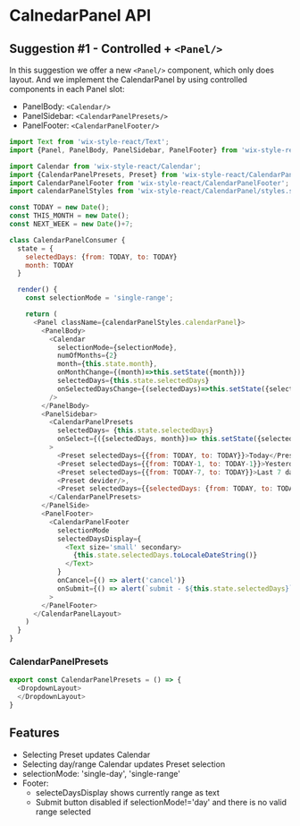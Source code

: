 # CalnedarPanel API

## Suggestion #1 - Controlled + `<Panel/>`

In this suggestion we offer a new `<Panel/>` component, which only does layout.
And we implement the CalendarPanel by using controlled components in each Panel slot:

- PanelBody:    `<Calendar/>`
- PanelSidebar: `<CalendarPanelPresets/>`
- PanelFooter:  `<CalendarPanelFooter/>`

```js
import Text from 'wix-style-react/Text';
import {Panel, PanelBody, PanelSidebar, PanelFooter} from 'wix-style-react/Panel';

import Calendar from 'wix-style-react/Calendar';
import {CalendarPanelPresets, Preset} from 'wix-style-react/CalendarPanelPresets';
import CalendarPanelFooter from 'wix-style-react/CalendarPanelFooter';
import calendarPanelStyles from 'wix-style-react/CalendarPanel/styles.st.css'

const TODAY = new Date();
const THIS_MONTH = new Date();
const NEXT_WEEK = new Date()+7;

class CalendarPanelConsumer {
  state = {
    selectedDays: {from: TODAY, to: TODAY}
    month: TODAY
  }

  render() {
    const selectionMode = 'single-range';

    return (
      <Panel className={calendarPanelStyles.calendarPanel}>
        <PanelBody>
          <Calendar
            selectionMode={selectionMode},
            numOfMonths={2}
            month={this.state.month},
            onMonthChange={(month)=>this.setState({month})}
            selectedDays={this.state.selectedDays}
            onSelectedDaysChange={(selectedDays)=>this.setState({selectedDays})}
          />
        </PanelBody>
        <PanelSidebar>
          <CalendarPanelPresets
            selectedDays= {this.state.selectedDays}
            onSelect={({selectedDays, month})=> this.setState({selectedDays, month})}
          >
            <Preset selectedDays={{from: TODAY, to: TODAY}}>Today</Preset>,
            <Preset selectedDays={{from: TODAY-1, to: TODAY-1}}>Yesterday</Preset>,
            <Preset selectedDays={{from: TODAY-7, to: TODAY}}>Last 7 days</Preset>,
            <Preset devider/>,
            <Preset selectedDays={{selectedDays: {from: TODAY, to: TODAY+14}}}>Next 14 days</Preset>
          </CalendarPanelPresets>
        </PanelSide>
        <PanelFooter>
          <CalendarPanelFooter
            selectionMode
            selectedDaysDisplay={
              <Text size='small' secondary>
                {this.state.selectedDays.toLocaleDateString()}
              </Text>
            }
            onCancel={() => alert('cancel')}
            onSubmit={() => alert(`submit - ${this.state.selectedDays}`)}
          >
        </PanelFooter>
      </CalendarPanelLayout>
    )
  }
}
```

### CalendarPanelPresets
```js
export const CalendarPanelPresets = () => {
  <DropdownLayout>
  </DropdownLayout>
}
```


## Features

- Selecting Preset updates Calendar
- Selecting day/range Calendar updates Preset selection
- selectionMode: 'single-day', 'single-range'
- Footer:
  - selecteDaysDisplay shows currently range as text
  - Submit button disabled if selectionMode!='day' and there is no valid range selected

